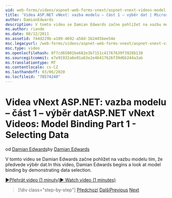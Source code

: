 ```yaml
---
uid: web-forms/videos/aspnet-web-forms-vnext/aspnet-vnext-videos-model-binding-part-1-selecting-data
title: 'Videa ASP.NET vNext: vazba modelu – část 1 – výběr dat | Microsoft Docs'
author: DamianEdwards
description: V tomto videu se Damian Edwards začne pohlížet na vazbu modelu tím, že předvede výběr dat.
ms.author: riande
ms.date: 08/12/2011
ms.assetid: 744d229b-a109-4692-a58d-1b2445bee54e
msc.legacyurl: /web-forms/videos/aspnet-web-forms-vnext/aspnet-vnext-videos-model-binding-part-1-selecting-data
msc.type: video
ms.openlocfilehash: 0f7cd65001be682e3b7151c41767639f3928b130
ms.sourcegitcommit: e7e91932a6e91a63e2e46417626f39d6b244a3ab
ms.translationtype: MT
ms.contentlocale: cs-CZ
ms.lasthandoff: 03/06/2020
ms.locfileid: "78574240"
---
```

# <a name="aspnet-vnext-videos-model-binding-part-1---selecting-data"></a><span data-ttu-id="916f0-103">Videa vNext ASP.NET: vazba modelu – část 1 – výběr dat</span><span class="sxs-lookup"><span data-stu-id="916f0-103">ASP.NET vNext Videos: Model Binding Part 1 - Selecting Data</span></span>

<span data-ttu-id="916f0-104">od [Damian Edwards](https://github.com/DamianEdwards)</span><span class="sxs-lookup"><span data-stu-id="916f0-104">by [Damian Edwards](https://github.com/DamianEdwards)</span></span>

<span data-ttu-id="916f0-105">V tomto videu se Damian Edwards začne pohlížet na vazbu modelu tím, že předvede výběr dat.</span><span class="sxs-lookup"><span data-stu-id="916f0-105">In this video, Damian Edwards begins a look at model binding by demonstrating data selection.</span></span>

[<span data-ttu-id="916f0-106">&#9654;Přehrát video (1 minuty)</span><span class="sxs-lookup"><span data-stu-id="916f0-106">&#9654; Watch video (1 minutes)</span></span>](https://channel9.msdn.com/Blogs/ASP-NET-Site-Videos/aspnet-vnext-videos-model-binding-part-1-selecting-data)

> [!div class="step-by-step"]
> <span data-ttu-id="916f0-107">[Předchozí](aspnet-vnext-videos-strongly-typed-data-controls.md)
> [Další](aspnet-vnext-videos-model-binding-part-2-filtering.md)</span><span class="sxs-lookup"><span data-stu-id="916f0-107">[Previous](aspnet-vnext-videos-strongly-typed-data-controls.md)
[Next](aspnet-vnext-videos-model-binding-part-2-filtering.md)</span></span>
